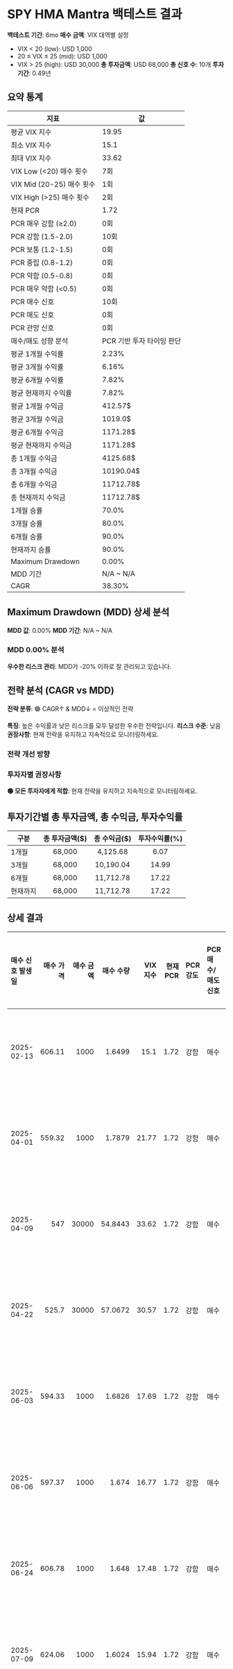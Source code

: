# SPY HMA Mantra 백테스트 결과

**백테스트 기간**: 6mo
**매수 금액**: VIX 대역별 설정
  - VIX < 20 (low): USD 1,000
  - 20 ≤ VIX ≤ 25 (mid): USD 1,000
  - VIX > 25 (high): USD 30,000
**총 투자금액**: USD 68,000
**총 신호 수**: 10개
**투자 기간**: 0.49년

## 요약 통계

| 지표 | 값 |
|------|----|
| 평균 VIX 지수 | 19.95 |
| 최소 VIX 지수 | 15.1 |
| 최대 VIX 지수 | 33.62 |
| VIX Low (<20) 매수 횟수 | 7회 |
| VIX Mid (20-25) 매수 횟수 | 1회 |
| VIX High (>25) 매수 횟수 | 2회 |
| 현재 PCR | 1.72 |
| PCR 매우 강함 (≥2.0) | 0회 |
| PCR 강함 (1.5-2.0) | 10회 |
| PCR 보통 (1.2-1.5) | 0회 |
| PCR 중립 (0.8-1.2) | 0회 |
| PCR 약함 (0.5-0.8) | 0회 |
| PCR 매우 약함 (<0.5) | 0회 |
| PCR 매수 신호 | 10회 |
| PCR 매도 신호 | 0회 |
| PCR 관망 신호 | 0회 |
| 매수/매도 성향 분석 | PCR 기반 투자 타이밍 판단 |
| 평균 1개월 수익률 | 2.23% |
| 평균 3개월 수익률 | 6.16% |
| 평균 6개월 수익률 | 7.82% |
| 평균 현재까지 수익률 | 7.82% |
| 평균 1개월 수익금 | 412.57$ |
| 평균 3개월 수익금 | 1019.0$ |
| 평균 6개월 수익금 | 1171.28$ |
| 평균 현재까지 수익금 | 1171.28$ |
| 총 1개월 수익금 | 4125.68$ |
| 총 3개월 수익금 | 10190.04$ |
| 총 6개월 수익금 | 11712.78$ |
| 총 현재까지 수익금 | 11712.78$ |
| 1개월 승률 | 70.0% |
| 3개월 승률 | 80.0% |
| 6개월 승률 | 90.0% |
| 현재까지 승률 | 90.0% |
| Maximum Drawdown | 0.00% |
| MDD 기간 | N/A ~ N/A |
| CAGR | 38.30% |

## Maximum Drawdown (MDD) 상세 분석

**MDD 값**: 0.00%
**MDD 기간**: N/A ~ N/A

### MDD 0.00% 분석

**우수한 리스크 관리**: MDD가 -20% 이하로 잘 관리되고 있습니다.

## 전략 분석 (CAGR vs MDD)

**전략 분류**: 🟢 CAGR↑ & MDD↓ = 이상적인 전략

**특징**: 높은 수익률과 낮은 리스크를 모두 달성한 우수한 전략입니다.
**리스크 수준**: 낮음
**권장사항**: 현재 전략을 유지하고 지속적으로 모니터링하세요.

### 전략 개선 방향

### 투자자별 권장사항

**🟢 모든 투자자에게 적합**: 현재 전략을 유지하고 지속적으로 모니터링하세요.

## 투자기간별 총 투자금액, 총 수익금, 투자수익률

| 구분 | 총 투자금액($) | 총 수익금($) | 투자수익률(%) |
|------|:-------------:|:------------:|:-------------:|
| 1개월 | 68,000 | 4,125.68 | 6.07 |
| 3개월 | 68,000 | 10,190.04 | 14.99 |
| 6개월 | 68,000 | 11,712.78 | 17.22 |
| 현재까지 | 68,000 | 11,712.78 | 17.22 |

## 상세 결과

| 매수 신호 발생일   |   매수 가격 |   매수 금액 |   매수 수량 |   VIX 지수 |   현재 PCR | PCR 강도   | PCR 매수/매도 신호   | 매수/매도 성향      |   1개월 수익률(%) |   1개월 수익금 |   3개월 수익률(%) |   3개월 수익금 |   6개월 수익률(%) |   6개월 수익금 |   현재까지 수익률(%) |   현재까지 수익금 |   벤치마크 1개월(%) |   벤치마크 3개월(%) |   벤치마크 6개월(%) | 신호 타당성 평가   |
|:------------|--------:|--------:|--------:|---------:|---------:|:---------|:---------------|:--------------|-------------:|----------:|-------------:|----------:|-------------:|----------:|--------------:|-----------:|--------------:|--------------:|--------------:|:------------|
| 2025-02-13  |  606.11 |    1000 |  1.6499 |    15.1  |     1.72 | 강함       | 매수             | 높은 공포 (매수 신호) |        -7.7  |    -76.95 |        -3.34 |    -33.41 |         5.13 |     51.26 |          5.13 |      51.26 |         -7.79 |         -3.64 |          4.49 | 양호          |
| 2025-04-01  |  559.32 |    1000 |  1.7879 |    21.77 |     1.72 | 강함       | 매수             | 높은 공포 (매수 신호) |        -0.45 |     -4.46 |        10.47 |    104.65 |        13.92 |    139.21 |         13.92 |     139.21 |         -0.51 |         10.15 |         13.43 | 양호          |
| 2025-04-09  |  547    |   30000 | 54.8443 |    33.62 |     1.72 | 강함       | 매수             | 높은 공포 (매수 신호) |         2.87 |    859.61 |        13.41 |   4022.12 |        16.49 |   4945.7  |         16.49 |    4945.7  |          3.72 |         14.09 |         17.09 | 보통          |
| 2025-04-22  |  525.7  |   30000 | 57.0672 |    30.57 |     1.72 | 강함       | 매수             | 높은 공포 (매수 신호) |        10.59 |   3177.24 |        19.61 |   5882.15 |        21.21 |   6362.08 |         21.21 |    6362.08 |         10.48 |         19.25 |         20.83 | 양호          |
| 2025-06-03  |  594.33 |    1000 |  1.6826 |    17.69 |     1.72 | 강함       | 매수             | 높은 공포 (매수 신호) |         5.22 |     52.17 |         7.21 |     72.09 |         7.21 |     72.09 |          7.21 |      72.09 |          5.18 |          7.02 |          7.02 | 양호          |
| 2025-06-06  |  597.37 |    1000 |  1.674  |    16.77 |     1.72 | 강함       | 매수             | 높은 공포 (매수 신호) |         4.68 |     46.82 |         6.66 |     66.64 |         6.66 |     66.64 |          6.66 |      66.64 |          4.65 |          6.48 |          6.48 | 양호          |
| 2025-06-24  |  606.78 |    1000 |  1.648  |    17.48 |     1.72 | 강함       | 매수             | 높은 공포 (매수 신호) |         4.56 |     45.55 |         5.01 |     50.1  |         5.01 |     50.1  |          5.01 |      50.1  |          4.45 |          4.88 |          4.88 | 양호          |
| 2025-07-09  |  624.06 |    1000 |  1.6024 |    15.94 |     1.72 | 강함       | 매수             | 높은 공포 (매수 신호) |         2.1  |     21.02 |         2.1  |     21.02 |         2.1  |     21.02 |          2.1  |      21.02 |          2.01 |          2.01 |          2.01 | 양호          |
| 2025-07-23  |  634.21 |    1000 |  1.5768 |    15.37 |     1.72 | 강함       | 매수             | 높은 공포 (매수 신호) |         0.47 |      4.68 |         0.47 |      4.68 |         0.47 |      4.68 |          0.47 |       4.68 |          0.48 |          0.48 |          0.48 | 보통          |
| 2025-08-08  |  637.18 |    1000 |  1.5694 |    15.15 |     1.72 | 강함       | 매수             | 높은 공포 (매수 신호) |         0    |      0    |         0    |      0    |         0    |      0    |          0    |       0    |          0    |          0    |          0    | 불량          |
